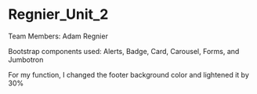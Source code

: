 # Regnier_Unit_2

Team Members: Adam Regnier

Bootstrap components used: Alerts, Badge, Card, Carousel, Forms, and Jumbotron

For my function, I changed the footer background color and lightened it by 30%
